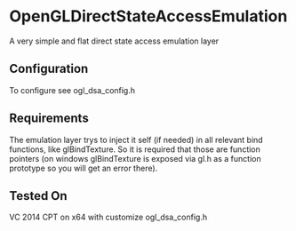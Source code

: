 OpenGLDirectStateAccessEmulation
================================

A very simple and flat direct state access emulation layer


Configuration
-------------
To configure see ogl\_dsa\_config.h

Requirements
------------
The emulation layer trys to inject it self (if needed) in all relevant bind functions, like glBindTexture. So it is required that those are function pointers (on windows glBindTexture is exposed via gl.h as a function prototype so you will get an error there).

Tested On
---------
VC 2014 CPT on x64 with customize ogl\_dsa\_config.h
